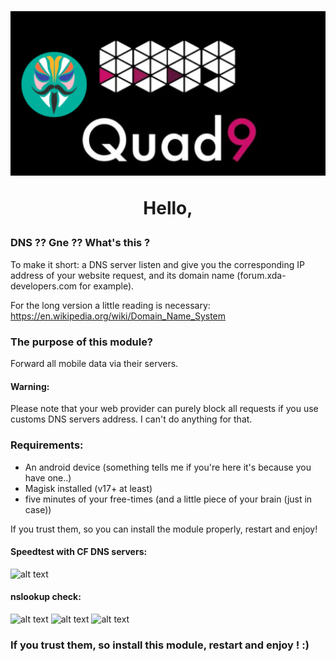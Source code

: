 <h1 align="center">
<img src="./images/magiskCloud9.png">
<br />



Hello,

### DNS ?? Gne ?? What's this ?

To make it short: a DNS server listen and give you the corresponding IP address of your website request, and its domain name (forum.xda-developers.com for example).

For the long version a little reading is necessary: https://en.wikipedia.org/wiki/Domain_Name_System

### The purpose of this module?
Forward all mobile data via their servers.


#### Warning:

Please note that your web provider can purely block all requests if you use customs DNS servers address. I can't do anything for that.

### Requirements:
- An android device (something tells me if you're here it's because you have one..)
- Magisk installed (v17+ at least)
- five minutes of your free-times (and a little piece of your brain (just in case))



If you trust them, so you can install the module properly, restart and enjoy! 


#### Speedtest with CF DNS servers:

![alt text](https://image.ibb.co/mkEg1c/Screenshot_20180404_161654.png "speedtestscr1")


#### nslookup check:

![alt text](https://image.ibb.co/eLGTgc/Screenshot_20180404_161711.png "speedtestscr2")
![alt text](https://image.ibb.co/cmpdWc/Screenshot_20180404_191656.png "speedtestscr3")
![alt text](https://image.ibb.co/eXPUBc/Screenshot_20180407_202353.png "speedtestscr4")

### If you trust them, so install this module, restart and enjoy ! :)
